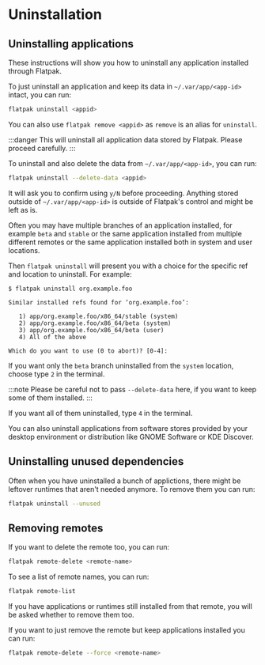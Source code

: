 # Uninstallation

## Uninstalling applications

These instructions will show you how to uninstall any application installed
through Flatpak.

To just uninstall an application and keep its data in `~/.var/app/<app-id>`
intact, you can run:

```bash
flatpak uninstall <appid>
```

You can also use `flatpak remove <appid>` as `remove` is an alias for
`uninstall`.

:::danger
This will uninstall all application data stored by Flatpak. Please
proceed carefully.
:::

To uninstall and also delete the data from `~/.var/app/<app-id>`, you can
run:

```bash
flatpak uninstall --delete-data <appid>
```

It will ask you to confirm using `y/N` before proceeding. Anything
stored outside of `~/.var/app/<app-id>` is outside of Flatpak's control
and might be left as is.

Often you may have multiple branches of an application installed, for
example `beta` and `stable` or the same application installed from
multiple different remotes or the same application installed both in
system and user locations.

Then `flatpak uninstall` will present you with a choice for the specific
ref and location to uninstall. For example:

```
$ flatpak uninstall org.example.foo

Similar installed refs found for ‘org.example.foo’:

   1) app/org.example.foo/x86_64/stable (system)
   2) app/org.example.foo/x86_64/beta (system)
   3) app/org.example.foo/x86_64/beta (user)
   4) All of the above

Which do you want to use (0 to abort)? [0-4]:
```

If you want only the `beta` branch uninstalled from the `system` location,
choose type `2` in the terminal.

:::note
Please be careful not to pass `--delete-data` here, if you want to keep
some of them installed.
:::

If you want all of them uninstalled, type `4` in the terminal.

You can also uninstall applications from software stores provided by
your desktop environment or distribution like GNOME Software or
KDE Discover.

## Uninstalling unused dependencies

Often when you have uninstalled a bunch of applictions, there might be
leftover runtimes that aren't needed anymore. To remove them you can run:

```bash
flatpak uninstall --unused
```

## Removing remotes

If you want to delete the remote too, you can run:

```bash
flatpak remote-delete <remote-name>
```

To see a list of remote names, you can run:

```bash
flatpak remote-list
```

If you have applications or runtimes still installed from that remote,
you will be asked whether to remove them too.

If you want to just remove the remote but keep applications installed
you can run:

```bash
flatpak remote-delete --force <remote-name>
```
